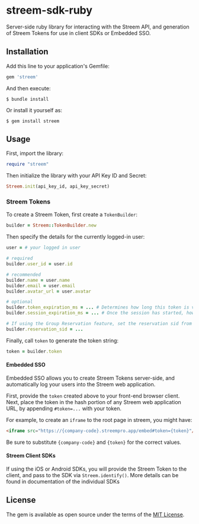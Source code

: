 # streem-sdk-ruby

Server-side ruby library for interacting with the Streem API, and generation of Streem Tokens for use in client SDKs or Embedded SSO.

## Installation

Add this line to your application's Gemfile:

```ruby
gem 'streem'
```

And then execute:

    $ bundle install

Or install it yourself as:

    $ gem install streem

## Usage

First, import the library:

```ruby
require "streem"
```

Then initialize the library with your API Key ID and Secret:

```ruby
Streem.init(api_key_id, api_key_secret)
```

### Streem Tokens

To create a Streem Token, first create a `TokenBuilder`:

```ruby
builder = Streem::TokenBuilder.new
```

Then specify the details for the currently logged-in user:
```ruby
user = # your logged in user

# required
builder.user_id = user.id

# recommended
builder.name = user.name
builder.email = user.email
builder.avatar_url = user.avatar

# optional
builder.token_expiration_ms = ... # Determines how long this token is valid for starting a session (default 5 minutes)
builder.session_expiration_ms = ... # Once the session has started, how long can the user remain logged in (default 4 hours)

# If using the Group Reservation feature, set the reservation sid from the API response
builder.reservation_sid = ...
```

Finally, call `token` to generate the token string:
```ruby
token = builder.token
```

#### Embedded SSO

Embedded SSO allows you to create Streem Tokens server-side, and automatically log your users into the Streem web application.

First, provide the `token` created above to your front-end browser client.  Next, place the token in the hash portion of any Streem web application URL,
by appending `#token=...` with your token.

For example, to create an `iframe` to the root page in streem, you might have:

```html
<iframe src="https://{company-code}.streempro.app/embed#token={token}"/>
```

Be sure to substitute `{company-code}` and `{token}` for the correct values.

#### Streem Client SDKs

If using the iOS or Android SDKs, you will provide the Streem Token to the client, and pass to the SDK via `Streem.identify()`.  More
details can be found in documentation of the individual SDKs

## License

The gem is available as open source under the terms of the [MIT License](https://opensource.org/licenses/MIT).
